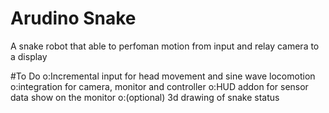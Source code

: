 # Arudino Snake
A snake robot that able to perfoman motion from input and relay camera to a display

#To Do
o:Incremental input for head movement and sine wave locomotion
o:integration for camera, monitor and controller
o:HUD addon for sensor data show on the monitor
o:(optional) 3d drawing of snake status
